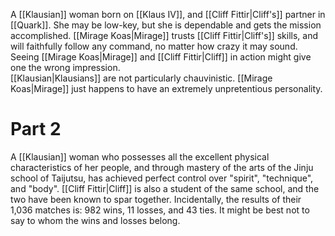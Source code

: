 A <span class="races">[[Klausian]]</span> woman born on <span class="political-bodies-places">[[Klaus IV]]</span>, and <span class="people">[[Cliff Fittir|Cliff's]]</span> partner in <span class="miscellaneous">[[Quark]]</span>.
She may be low-key, but she is dependable and gets the mission accomplished.
<span class="people">[[Mirage Koas|Mirage]]</span> trusts <span class="people">[[Cliff Fittir|Cliff's]]</span> skills, and will faithfully follow any command, no matter how crazy it may sound.
Seeing <span class="people">[[Mirage Koas|Mirage]]</span> and <span class="people">[[Cliff Fittir|Cliff]]</span> in action might give one the wrong impression.  
<span class="races">[[Klausian|Klausians]]</span> are not particularly chauvinistic.  <span class="people">[[Mirage Koas|Mirage]]</span> just happens to have an extremely unpretentious personality.

# Part 2

A <span class="races">[[Klausian]]</span> woman who possesses all the excellent physical characteristics of her people, and through mastery of the arts of the Jinju school of Taijutsu, has achieved perfect control over "spirit", "technique", and "body".
<span class="people">[[Cliff Fittir|Cliff]]</span> is also a student of the same school, and the two have been known to spar together.
Incidentally, the results of their 1,036 matches is: 982 wins, 11 losses, and 43 ties.  It might be best not to say to whom the wins and losses belong.